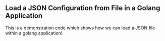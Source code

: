 ## Load a JSON Configuration from File in a Golang Application

This is a demonstration code which shows how we can load a JSON file within a golang application!

